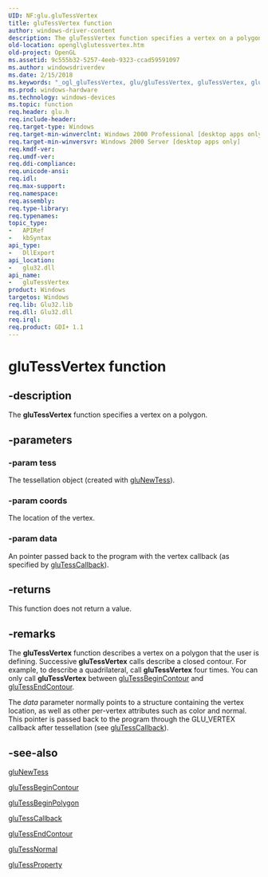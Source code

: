 ```yaml
---
UID: NF:glu.gluTessVertex
title: gluTessVertex function
author: windows-driver-content
description: The gluTessVertex function specifies a vertex on a polygon.
old-location: opengl\glutessvertex.htm
old-project: OpenGL
ms.assetid: 9c555b32-5257-4eeb-9323-ccad59591097
ms.author: windowsdriverdev
ms.date: 2/15/2018
ms.keywords: "_ogl_gluTessVertex, glu/gluTessVertex, gluTessVertex, gluTessVertex function [OpenGL], opengl.glutessvertex"
ms.prod: windows-hardware
ms.technology: windows-devices
ms.topic: function
req.header: glu.h
req.include-header: 
req.target-type: Windows
req.target-min-winverclnt: Windows 2000 Professional [desktop apps only]
req.target-min-winversvr: Windows 2000 Server [desktop apps only]
req.kmdf-ver: 
req.umdf-ver: 
req.ddi-compliance: 
req.unicode-ansi: 
req.idl: 
req.max-support: 
req.namespace: 
req.assembly: 
req.type-library: 
req.typenames: 
topic_type:
-	APIRef
-	kbSyntax
api_type:
-	DllExport
api_location:
-	glu32.dll
api_name:
-	gluTessVertex
product: Windows
targetos: Windows
req.lib: Glu32.lib
req.dll: Glu32.dll
req.irql: 
req.product: GDI+ 1.1
---
```


# gluTessVertex function


## -description


The <b>gluTessVertex</b> function specifies a vertex on a polygon.


## -parameters




### -param tess

The tessellation object (created with <a href="https://msdn.microsoft.com/dfc9fce8-ecab-493b-85ee-6d7487814186">gluNewTess</a>).


### -param coords

The location of the vertex.


### -param data

An pointer passed back to the program with the vertex callback (as specified by <a href="https://msdn.microsoft.com/a9709919-d34c-42c4-82b8-6a503f2b39b0">gluTessCallback</a>).


## -returns



This function does not return a value.




## -remarks



The <b>gluTessVertex</b> function describes a vertex on a polygon that the user is defining. Successive <b>gluTessVertex</b> calls describe a closed contour. For example, to describe a quadrilateral, call <b>gluTessVertex</b> four times. You can only call <b>gluTessVertex</b> between <a href="https://msdn.microsoft.com/4008ce9c-86e7-4b24-9bda-5915f469596a">gluTessBeginContour</a> and <a href="https://msdn.microsoft.com/115db079-cbcb-48e1-8bab-0eb4814afb82">gluTessEndContour</a>.

The <i>data</i> parameter normally points to a structure containing the vertex location, as well as other per-vertex attributes such as color and normal. This pointer is passed back to the program through the GLU_VERTEX callback after tessellation (see <a href="https://msdn.microsoft.com/a9709919-d34c-42c4-82b8-6a503f2b39b0">gluTessCallback</a>).




## -see-also




<a href="https://msdn.microsoft.com/dfc9fce8-ecab-493b-85ee-6d7487814186">gluNewTess</a>



<a href="https://msdn.microsoft.com/4008ce9c-86e7-4b24-9bda-5915f469596a">gluTessBeginContour</a>



<a href="https://msdn.microsoft.com/e4da731c-2082-4dbc-ae3a-8d6b30d50253">gluTessBeginPolygon</a>



<a href="https://msdn.microsoft.com/a9709919-d34c-42c4-82b8-6a503f2b39b0">gluTessCallback</a>



<a href="https://msdn.microsoft.com/115db079-cbcb-48e1-8bab-0eb4814afb82">gluTessEndContour</a>



<a href="https://msdn.microsoft.com/8c3a90d3-760d-4a0a-9808-a797383fcc42">gluTessNormal</a>



<a href="https://msdn.microsoft.com/1306b9ef-4f1e-4684-99ea-464bae1d0a61">gluTessProperty</a>
 

 

